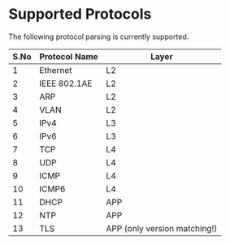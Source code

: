 # Supported Protocols

The following protocol parsing is currently supported.

| S.No | Protocol Name | Layer |
|------|---------------|-------|
| 1 | Ethernet | L2 |
| 2 | IEEE 802.1AE | L2 |
| 3 | ARP | L2 |
| 4 | VLAN | L2 |
| 5 | IPv4 | L3 |
| 6 | IPv6 | L3 |
| 7 | TCP | L4 |
| 8 | UDP | L4 |
| 9 | ICMP | L4 |
| 10 | ICMP6 | L4 |
| 11 | DHCP | APP |
| 12 | NTP | APP |
| 13 | TLS | APP (only version matching!) |

